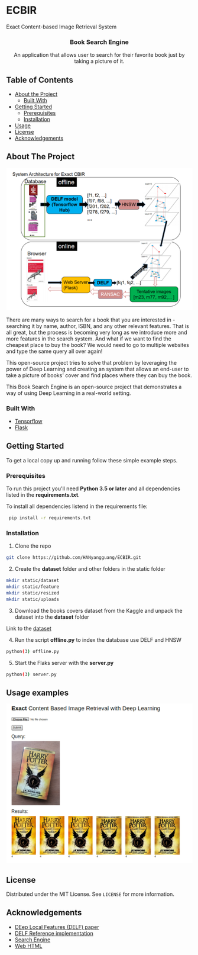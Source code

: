# ECBIR
Exact Content-based Image Retrieval System
<h3 align="center">Book Search Engine</h3>
<p align="center">
    An application that allows user to search for their favorite book just by taking a picture of it.
</p>

<!-- TABLE OF CONTENTS -->
## Table of Contents

* [About the Project](#about-the-project)
  * [Built With](#built-with)
* [Getting Started](#getting-started)
  * [Prerequisites](#prerequisites)
  * [Installation](#installation)
* [Usage](#usage)
* [License](#license)
* [Acknowledgements](#acknowledgements)

<!-- ABOUT THE PROJECT -->
## About The Project

<p align="center">
<img src="/demo/ECBIR.jpg"></img>
</p>

There are many ways to search for a book that you are interested in -  searching it by name, author, ISBN, and any other relevant features. That is all great, but the process is becoming very long as we introduce more and more features in the search system. And what if we want to find the cheapest place to buy the book? We would need to go to multiple websites and type the same query all over again! 

This open-source project tries to solve that problem by leveraging the power of Deep Learning and creating an system that allows an end-user to take a picture of books' cover and find places where they can buy the book. 

This Book Search Engine is an open-source project that demonstrates a way of using Deep Learning in a real-world setting. 

### Built With
* [Tensorflow](https://www.tensorflow.org/)
* [Flask](https://www.palletsprojects.com/p/flask/)


<!-- GETTING STARTED -->
## Getting Started

To get a local copy up and running follow these simple example steps.

### Prerequisites

To run this project you'll need **Python 3.5 or later** and all dependencies listed in the **requirements.txt**. 

To install all dependencies listend in the requirements file:

```sh
 pip install -r requirements.txt 
```

### Installation

1. Clone the repo
```sh
git clone https://github.com/HANyangguang/ECBIR.git
```
2. Create the **dataset** folder and other folders in the static folder
```sh
mkdir static/dataset
mkdir static/feature
mkdir static/resized
mkdir static/uploads
```
3. Download the books covers dataset from the Kaggle and unpack the dataset into the **dataset** folder

Link to the [dataset](https://www.kaggle.com/lukaanicin/book-covers-dataset)

4. Run the script **offline.py** to index the database use DELF and HNSW
```sh
python(3) offline.py
```
5. Start the Flaks server with the **server.py**
```sh
python(3) server.py
```

<!-- USAGE EXAMPLES -->
## Usage examples

<p align="center"> 
   <img src="/demo/ECBIRdemo.png" alt="Example Image" width="550">
</p>

<!-- LICENSE -->
## License
Distributed under the MIT License. See `LICENSE` for more information.

<!-- ACKNOWLEDGEMENTS -->
## Acknowledgements
* [DEep Local Features (DELF) paper](https://arxiv.org/pdf/1612.06321.pdf)
* [DELF Reference implementation](https://www.dlology.com/blog/easy-landmark-image-recognition-with-tensorflow-hub-delf-module/)
* [Search Engine](https://github.com/lucko515/search-book-by-cover-server)
* [Web HTML](https://github.com/matsui528/sis)

